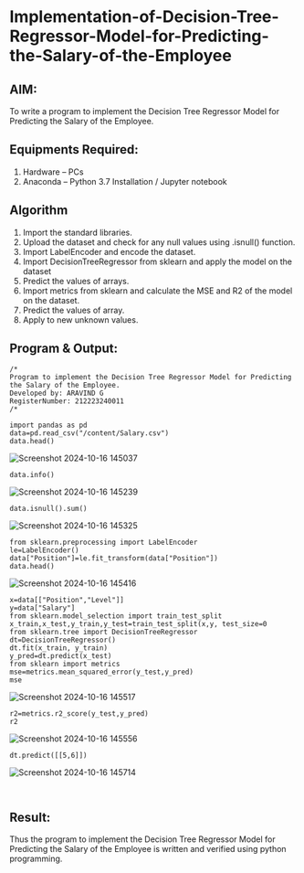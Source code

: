 # Implementation-of-Decision-Tree-Regressor-Model-for-Predicting-the-Salary-of-the-Employee

## AIM:
To write a program to implement the Decision Tree Regressor Model for Predicting the Salary of the Employee.

## Equipments Required:
1. Hardware – PCs
2. Anaconda – Python 3.7 Installation / Jupyter notebook

## Algorithm
1. Import the standard libraries.
2. Upload the dataset and check for any null values using .isnull()
function.
3. Import LabelEncoder and encode the dataset.
4. Import DecisionTreeRegressor from sklearn and apply the model on
the dataset
5. Predict the values of arrays.
6. Import metrics from sklearn and calculate the MSE and R2 of the
model on the dataset.
7. Predict the values of array.
8. Apply to new unknown values.


## Program & Output:
```
/*
Program to implement the Decision Tree Regressor Model for Predicting the Salary of the Employee.
Developed by: ARAVIND G
RegisterNumber: 212223240011
/*

import pandas as pd
data=pd.read_csv("/content/Salary.csv")
data.head()
```
![Screenshot 2024-10-16 145037](https://github.com/user-attachments/assets/28caa432-0e4d-4fe0-bc4e-6c83bb3b9219)
```
data.info()
```
![Screenshot 2024-10-16 145239](https://github.com/user-attachments/assets/d172288e-2e70-4e9e-b6a2-ea41c9f3505b)
```
data.isnull().sum()
```
![Screenshot 2024-10-16 145325](https://github.com/user-attachments/assets/a8bc0bba-6e4d-40e4-9abe-d683bf361bc6)
```
from sklearn.preprocessing import LabelEncoder
le=LabelEncoder()
data["Position"]=le.fit_transform(data["Position"])
data.head()
```
![Screenshot 2024-10-16 145416](https://github.com/user-attachments/assets/f1b5afe5-b4b9-4a41-891d-ae690605cd1c)
```
x=data[["Position","Level"]]
y=data["Salary"]
from sklearn.model_selection import train_test_split
x_train,x_test,y_train,y_test=train_test_split(x,y, test_size=0
from sklearn.tree import DecisionTreeRegressor
dt=DecisionTreeRegressor()
dt.fit(x_train, y_train)
y_pred=dt.predict(x_test)
from sklearn import metrics
mse=metrics.mean_squared_error(y_test,y_pred)
mse
```
![Screenshot 2024-10-16 145517](https://github.com/user-attachments/assets/87bf8739-655e-4228-84c2-34613f04eb15)
```
r2=metrics.r2_score(y_test,y_pred)
r2
```
![Screenshot 2024-10-16 145556](https://github.com/user-attachments/assets/d3816757-af0e-4985-967f-92c78dd56513)
```
dt.predict([[5,6]])
```
![Screenshot 2024-10-16 145714](https://github.com/user-attachments/assets/44e54d9f-3f68-4272-8d8f-641b0031366d)
```


```




## Result:
Thus the program to implement the Decision Tree Regressor Model for Predicting the Salary of the Employee is written and verified using python programming.
